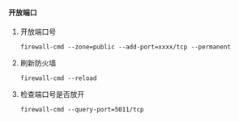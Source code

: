 #### 开放端口

1. 开放端口号

   ```shell
   firewall-cmd --zone=public --add-port=xxxx/tcp --permanent
   ```

2. 刷新防火墙

   ```shell
   firewall-cmd --reload
   ```

3. 检查端口号是否放开

   ```shell
   firewall-cmd --query-port=5011/tcp
   ```

   